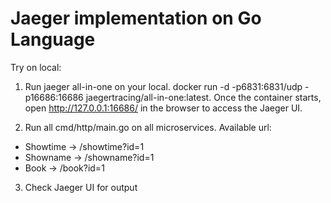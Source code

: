 # Jaeger implementation on Go Language

Try on local:
1. Run jaeger all-in-one on your local.
docker run -d -p6831:6831/udp -p16686:16686 jaegertracing/all-in-one:latest.
Once the container starts, open http://127.0.0.1:16686/ in the browser to access the Jaeger UI.

2. Run all cmd/http/main.go on all microservices.
Available url:
- Showtime -> /showtime?id=1
- Showname -> /showname?id=1
- Book     -> /book?id=1

3. Check Jaeger UI for output


